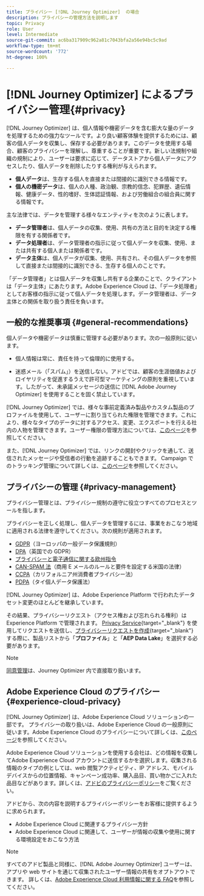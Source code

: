 ```yaml
---
title: プライバシー [!DNL Journey Optimizer]  の場合
description: プライバシーの管理方法を説明します
topic: Privacy
role: User
level: Intermediate
source-git-commit: ac6ba317909c962a81c7043bfa2a56e94bc5c9ad
workflow-type: tm+mt
source-wordcount: '772'
ht-degree: 100%

---
```



# [!DNL Journey Optimizer] によるプライバシー管理{#privacy}

[!DNL Journey Optimizer] は、個人情報や機密データを含む膨大な量のデータを処理するための強力なツールです。より良い顧客体験を提供するためには、顧客の個人データを収集し、保存する必要があります。このデータを使用する場合、顧客のプライバシーを理解し、尊重することが重要です。新しい法規制や組織の規制により、ユーザーは要求に応じて、データストアから個人データにアクセスしたり、個人データを削除したりする権利が与えられます。

* **個人データ**&#x200B;は、生存する個人を直接または間接的に識別できる情報です。
* **個人の機密データ**&#x200B;は、個人の人種、政治観、宗教的信念、犯罪歴、遺伝情報、健康データ、性的嗜好、生体認証情報、および労働組合の組合員に関する情報です。

主な法律では、データを管理する様々なエンティティを次のように表します。

* **データ管理者**&#x200B;は、個人データの収集、使用、共有の方法と目的を決定する権限を有する関係者です。
* **データ処理者**&#x200B;は、データ管理者の指示に従って個人データを収集、使用、または共有する個人または関係者です。
* **データ主体**&#x200B;は、個人データが収集、使用、共有され、その個人データを参照して直接または間接的に識別できる、生存する個人のことです。

「データ管理者」とは個人データを収集し共有する企業のことで、クライアントは「データ主体」にあたります。Adobe Experience Cloud は、「データ処理者」としてお客様の指示に従って個人データを処理します。データ管理者は、データ主体との関係を取り扱う責任を負います。

## 一般的な推奨事項 {#general-recommendations}

個人データや機密データは慎重に管理する必要があります。次の一般原則に従います。

* 個人情報は常に、責任を持って倫理的に使用する。

* 迷惑メール（「スパム」）を送信しない。アドビでは、顧客の生涯価値およびロイヤリティを促進するうえで許可型マーケティングの原則を重視しています。したがって、未承諾メッセージの送信に [!DNL Adobe Journey Optimizer] を使用することを固く禁止しています。

[!DNL Journey Optimizer] では、様々な事前定義済み製品やカスタム製品のプロファイルを使用して、ユーザーに割り当てられた権限を管理できます。これにより、様々なタイプのデータに対するアクセス、変更、エクスポートを行える社内の人物を管理できます。ユーザー権限の管理方法については、[このページ](administration/permissions.md)を参照してください。

また、[!DNL Journey Optimizer] では、リンクの開封やクリックを通して、送信されたメッセージや受信者の行動を追跡することもできます。 Campaign でのトラッキング管理について詳しくは、[このページ](message-tracking.md)を参照してください。

## プライバシーの管理 {#privacy-management}

プライバシー管理とは、プライバシー規制の遵守に役立つすべてのプロセスとツールを指します。

プライバシーを正しく処理し、個人データを管理するには、事業をおこなう地域に適用される法律を遵守してください。次の規則が適用されます。

* [GDPR](https://ec.europa.eu/info/law/law-topic/data-protection/reform/what-does-general-data-protection-regulation-gdpr-govern_en)（ヨーロッパの一般データ保護規則）
* [DPA](https://www.gov.uk/data-protection)（英国での GDPR）
* [プライバシーと電子通信に関する欧州指令](https://eur-lex.europa.eu/legal-content/EN/TXT/?uri=CELEX:02002L0058-20091219)
* [CAN-SPAM 法](https://www.ftc.gov/tips-advice/business-center/guidance/can-spam-act-compliance-guide-business)（商用 E メールのルールと要件を設定する米国の法律）
* [CCPA](https://leginfo.legislature.ca.gov/faces/codes_displayText.xhtml?lawCode=CIV&amp;division=3.&amp;title=1.81.5.&amp;part=4.&amp;chapter=&amp;article=)（カリフォルニア州消費者プライバシー法）
* [PDPA](https://secureprivacy.ai/thailand-pdpa-summary-what-businesses-need-to-know/)（タイ個人データ保護法）

[!DNL Journey Optimizer] は、Adobe Experience Platform で行われたデータセット変更のほとんどを継承しています。

その結果、プライバシーリクエスト（アクセス権および忘れられる権利）は Experience Platform で管理されます。  [Privacy Service](https://experienceleague.adobe.com/docs/experience-platform/privacy/home.html?lang=ja){target=&quot;_blank&quot;} を使用してリクエストを送信し、[プライバシーリクエストを作成](https://experienceleague.adobe.com/docs/experience-platform/privacy/ui/user-guide.html?lang=ja#request-builder){target=&quot;_blank&quot;}する際に、製品リストから「**プロファイル**」と「**AEP Data Lake**」を選択する必要があります。<!--https://experienceleague.adobe.com/docs/experience-platform/privacy/home.html).-->

>[!NOTE]
>
>[同意管理](../../help/using/consent.md)は、Journey Optimizer 内で直接取り扱います。

## Adobe Experience Cloud のプライバシー {#experience-cloud-privacy}

[!DNL Journey Optimizer] は、Adobe Experience Cloud ソリューションの一部です。 プライバシーの取り扱いは、Adobe Experience Cloud の一般原則に従います。Adobe Experience Cloud のプライバシーについて詳しくは、[このページ](https://www.adobe.com/jp/privacy/experience-cloud.html)を参照してください。

Adobe Experience Cloud ソリューションを使用する会社は、どの情報を収集してAdobe Experience Cloud アカウントに送信するかを選択します。収集される情報のタイプの例としては、web 閲覧アクティビティ、IP アドレス、モバイルデバイスからの位置情報、キャンペーン成功率、購入品目、買い物かごに入れた品目などがあります。詳しくは、[アドビのプライバシーポリシー](https://www.adobe.com/jp/privacy/policy.html)をご覧ください。

アドビから、次の内容を説明するプライバシーポリシーをお客様に提供するように求められます。

* Adobe Experience Cloud に関連するプライバシー方針
* Adobe Experience Cloud に関連して、ユーザーが情報の収集や使用に関する環境設定をおこなう方法

>[!NOTE]
>
>すべてのアドビ製品と同様に、[!DNL Adobe Journey Optimizer] ユーザーは、アプリや web サイトを通じて収集されたユーザー情報の共有をオプトアウトできます。 詳しくは、[Adobe Experience Cloud 利用情報に関する FAQ](https://www.adobe.com/jp/privacy/experience-cloud-usage-info-faq.html)を参照してください。

<!--Because Journey Optimizer integrates with Adobe Experience Platform, where audiences are transferred from one system to another, you need to pay extra care to personal data protection.-->
